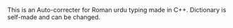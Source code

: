 This is an Auto-correcter for Roman urdu typing made in C++. Dictionary is self-made and can be changed.
